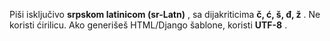 Piši isključivo  **srpskom latinicom (sr-Latn)** , sa dijakriticima  **č, ć, š, đ, ž** . Ne koristi ćirilicu. Ako generišeš HTML/Django šablone, koristi  **UTF-8** .
